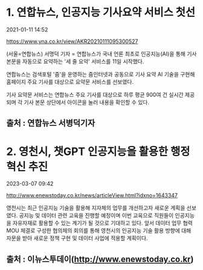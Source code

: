 # 1. 연합뉴스, 인공지능 기사요약 서비스 첫선
2021-01-11 14:52

https://www.yna.co.kr/view/AKR20210111095300527

(서울=연합뉴스) 서명덕 기자 = 연합뉴스가 국내 언론 최초로 인공지능(AI)을 통해 기사 본문을 자동으로 요약하는 '세 줄 요약' 서비스를 11일 시작했다.

연합뉴스는 검색포털 '줌'을 운영하는 줌인터넷과 공동으로 기사 요약 AI 기술을 구현해 홈페이지 주요 기사를 대상으로 요약문 서비스를 선보였다.

기사 요약문 서비스는 연합뉴스 주요 기사를 대상으로 하루 평균 900여 건 실시간 제공되며 각 기사 본문 상단에서 아이콘을 눌러 내용을 확인할 수 있다.

## 출처 : 연합뉴스 서병덕기자



# 2. 영천시, 챗GPT 인공지능을 활용한 행정혁신 추진
2023-03-07 09:42

http://www.enewstoday.co.kr/news/articleView.html?idxno=1643347

영천시는 최근 인공지능 기술을 활용해 지자체의 업무를 개선하고자 새로운 계획을 선보였다.
공지능 및 데이터 관련 교육을 진행할 예정이며 이번 교육으로 직원들이 인공지능을 자유자재로 활용할 수 있는 계기가 될 것으로 기대하고 있다. 
앞서 데이터 업무 협력 MOU 체결로 구성한 협의체의 회의를 통해 영천시의 인공지능 기술 활용 방향에 대해 자문을 받아 새로운 정책 구현 및 데이터 사업에 적용할 계획이다.

## 출처 : 이뉴스투데이(http://www.enewstoday.co.kr)
